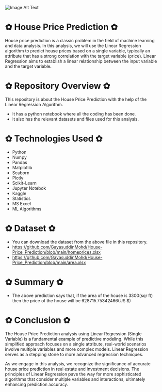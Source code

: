 ![Image Alt Text](https://raw.githubusercontent.com/GayasuddinMohd/House-Price_Prediction/main/House%20Image.avif)

# ✿ House Price Prediction ✿
House price prediction is a classic problem in the field of machine learning and data analysis. In this analysis, we will use the Linear Regression algorithm to predict house prices based on a single variable, typically an attribute that has a strong correlation with the target variable (price). Linear Regression aims to establish a linear relationship between the input variable and the target variable.

# ✿  Repository Overview  ✿
This repository is about the House Price Prediction with the help of the Linear Regression Algorithm.
   - It has a python notebook where all the coding has been done.
   - It also has the relevant datasets and files used for this analysis.

# ✿  Technologies Used  ✿
* Python
* Numpy
* Pandas
* Matplotlib
* Seaborn
* Plotly
* Scikit-Learn
* Jupyter Notebok
* Kaggle
* Statistics
* MS Excel
* ML Algorithms

# ✿  Dataset  ✿
* You can download the dataset from the above file in this repository.
* https://github.com/GayasuddinMohd/House-Price_Prediction/blob/main/homeprices.xlsx
* https://github.com/GayasuddinMohd/House-Price_Prediction/blob/main/area.xlsx

# ✿  Summary  ✿
* The above prediction says that, if the area of the house is 3300(sqr ft) then the price of the house will be 628715.75342466(US $)

# ✿  Conclusion  ✿
The House Price Prediction analysis using Linear Regression (Single Variable) is a fundamental example of predictive modeling. While this simplified approach focuses on a single attribute, real-world scenarios involve multiple variables and more complex models. Linear Regression serves as a stepping stone to more advanced regression techniques.

As we engage in this analysis, we recognize the significance of accurate house price prediction in real estate and investment decisions. The principles of Linear Regression pave the way for more sophisticated algorithms that consider multiple variables and interactions, ultimately enhancing prediction accuracy.




































  
